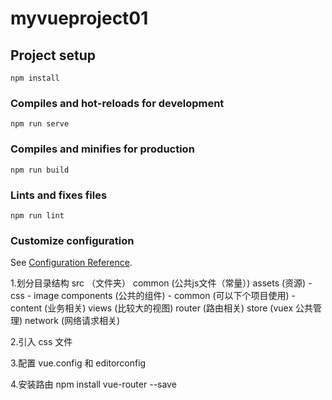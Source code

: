 # myvueproject01

## Project setup
```
npm install
```

### Compiles and hot-reloads for development
```
npm run serve
```

### Compiles and minifies for production
```
npm run build
```

### Lints and fixes files
```
npm run lint
```

### Customize configuration
See [Configuration Reference](https://cli.vuejs.org/config/).

1.划分目录结构
    src （文件夹）
        common (公共js文件（常量）)
        assets (资源)
            - css
            - image
        components (公共的组件)
            - common (可以下个项目使用)
            - content (业务相关) 
        views (比较大的视图)
        router (路由相关)
        store (vuex 公共管理)
        network (网络请求相关)
        
2.引入 css 文件

3.配置 vue.config 和 editorconfig

4.安装路由 npm install vue-router --save


        


